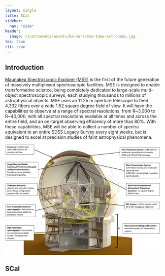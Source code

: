 ```yaml
---
layout: single
title: SCal
sidebar:
  nav: "side"
header:
  image: /instruments/assets/banners/mse-tamu-astronomy.jpg
toc: true
rtt: true
---
```

## Introduction
<a href="https://mse.cfht.hawaii.edu" target="_blank">Maunakea Spectroscopic Explorer (MSE)</a> is the first of the future generation of massively multiplexed spectroscopic facilities.  MSE is designed to enable transformative science, being completely dedicated to large-scale multi-object spectroscopic surveys, each studying thousands to millions of astrophysical objects. MSE uses an 11.25 m aperture telescope to feed 4,332 fibers over a wide 1.52 square degree field of view.  It will have the capabilities to observe at a range of spectral resolutions, from R~3,000 to R~40,000, with all spectral resolutions available at all times and across the entire field, and an on-target observing efficiency of more than 80%. With these capabilities, MSE will be able to collect a number of spectra equivalent to an entire SDSS Legacy Survey every eight weeks, but is designed to excel at precision studies of faint astrophysical phenomena.

<figure style="margin:auto;">
  <img src="/instruments/assets/mse/mse-overview.png" alt="MSE Overview" style="max-width: 100%">
</figure>

## SCal

